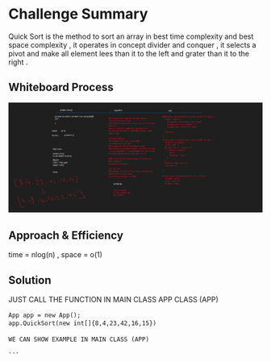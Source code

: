 # Challenge Summary
Quick Sort is the method to sort an array in best time complexity and best space complexity
, it operates in concept divider and conquer , it selects a pivot and make all element lees than it to the left and grater than it to the right .



## Whiteboard Process
![](./screenShote/Whiteboard.png)

## Approach & Efficiency
time = nlog(n) , space = o(1)

## Solution
JUST CALL THE FUNCTION IN MAIN CLASS APP CLASS (APP)
````
App app = new App();
app.QuickSort(new int[]{8,4,23,42,16,15})

WE CAN SHOW EXAMPLE IN MAIN CLASS (APP)

```
